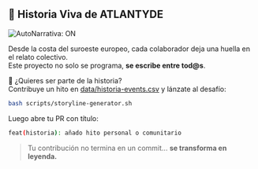 ## 🧠 Historia Viva de ATLANTYDE

![AutoNarrativa: ON](./badge-autonarrativa.svg)

Desde la costa del suroeste europeo, cada colaborador deja una huella en el relato colectivo.  
Este proyecto no solo se programa, **se escribe entre tod@s**.

📜 ¿Quieres ser parte de la historia?  
Contribuye un hito en [data/historia-events.csv](./data/historia-events.csv) y lánzate al desafío:

```bash
bash scripts/storyline-generator.sh
```

Luego abre tu PR con título:

```bash
feat(historia): añado hito personal o comunitario
```

> Tu contribución no termina en un commit... **se transforma en leyenda.**
